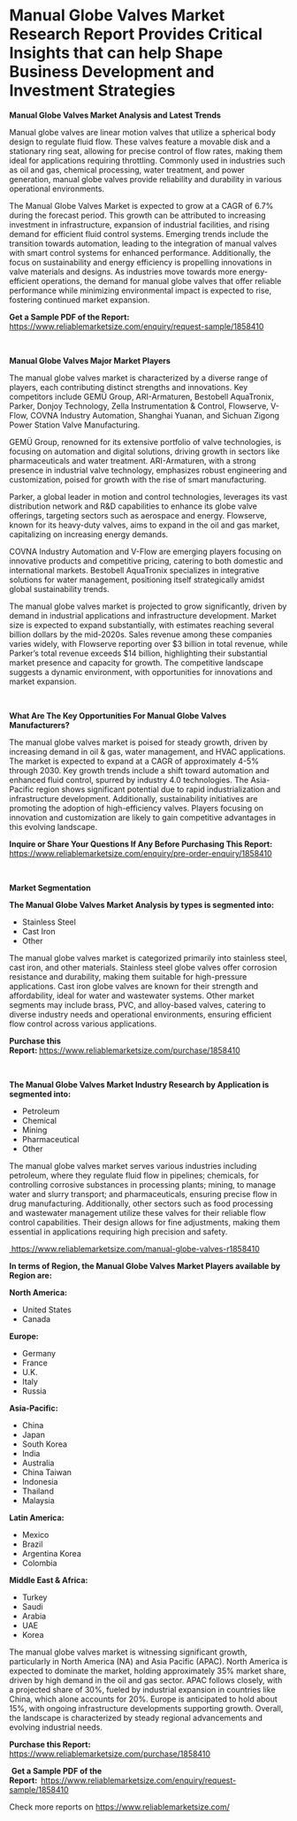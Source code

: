 <p><h1>Manual Globe Valves Market Research Report Provides Critical Insights that can help Shape Business Development and Investment Strategies</h1></p><p><strong>Manual Globe Valves Market Analysis and Latest Trends</strong></p>
<p><p>Manual globe valves are linear motion valves that utilize a spherical body design to regulate fluid flow. These valves feature a movable disk and a stationary ring seat, allowing for precise control of flow rates, making them ideal for applications requiring throttling. Commonly used in industries such as oil and gas, chemical processing, water treatment, and power generation, manual globe valves provide reliability and durability in various operational environments.</p><p>The Manual Globe Valves Market is expected to grow at a CAGR of 6.7% during the forecast period. This growth can be attributed to increasing investment in infrastructure, expansion of industrial facilities, and rising demand for efficient fluid control systems. Emerging trends include the transition towards automation, leading to the integration of manual valves with smart control systems for enhanced performance. Additionally, the focus on sustainability and energy efficiency is propelling innovations in valve materials and designs. As industries move towards more energy-efficient operations, the demand for manual globe valves that offer reliable performance while minimizing environmental impact is expected to rise, fostering continued market expansion.</p></p>
<p><strong>Get a Sample PDF of the Report:&nbsp;</strong> <a href="https://www.reliablemarketsize.com/enquiry/request-sample/1858410?utm_campaign=2612&utm_medium=2&utm_source=Github&utm_content=ia&utm_term=22022025&utm_id=manual-globe-valves">https://www.reliablemarketsize.com/enquiry/request-sample/1858410</a></p>
<p>&nbsp;</p>
<p><strong>Manual Globe Valves Major Market Players</strong></p>
<p><p>The manual globe valves market is characterized by a diverse range of players, each contributing distinct strengths and innovations. Key competitors include GEMÜ Group, ARI-Armaturen, Bestobell AquaTronix, Parker, Donjoy Technology, Zella Instrumentation & Control, Flowserve, V-Flow, COVNA Industry Automation, Shanghai Yuanan, and Sichuan Zigong Power Station Valve Manufacturing.</p><p>GEMÜ Group, renowned for its extensive portfolio of valve technologies, is focusing on automation and digital solutions, driving growth in sectors like pharmaceuticals and water treatment. ARI-Armaturen, with a strong presence in industrial valve technology, emphasizes robust engineering and customization, poised for growth with the rise of smart manufacturing.</p><p>Parker, a global leader in motion and control technologies, leverages its vast distribution network and R&D capabilities to enhance its globe valve offerings, targeting sectors such as aerospace and energy. Flowserve, known for its heavy-duty valves, aims to expand in the oil and gas market, capitalizing on increasing energy demands.</p><p>COVNA Industry Automation and V-Flow are emerging players focusing on innovative products and competitive pricing, catering to both domestic and international markets. Bestobell AquaTronix specializes in integrative solutions for water management, positioning itself strategically amidst global sustainability trends.</p><p>The manual globe valves market is projected to grow significantly, driven by demand in industrial applications and infrastructure development. Market size is expected to expand substantially, with estimates reaching several billion dollars by the mid-2020s. Sales revenue among these companies varies widely, with Flowserve reporting over $3 billion in total revenue, while Parker’s total revenue exceeds $14 billion, highlighting their substantial market presence and capacity for growth. The competitive landscape suggests a dynamic environment, with opportunities for innovations and market expansion.</p></p>
<p>&nbsp;</p>
<p><strong>What Are The Key Opportunities For Manual Globe Valves Manufacturers?</strong></p>
<p><p>The manual globe valves market is poised for steady growth, driven by increasing demand in oil & gas, water management, and HVAC applications. The market is expected to expand at a CAGR of approximately 4-5% through 2030. Key growth trends include a shift toward automation and enhanced fluid control, spurred by industry 4.0 technologies. The Asia-Pacific region shows significant potential due to rapid industrialization and infrastructure development. Additionally, sustainability initiatives are promoting the adoption of high-efficiency valves. Players focusing on innovation and customization are likely to gain competitive advantages in this evolving landscape.</p></p>
<p><strong>Inquire or Share Your Questions If Any Before Purchasing This Report:</strong> <a href="https://www.reliablemarketsize.com/enquiry/pre-order-enquiry/1858410?utm_campaign=2612&utm_medium=2&utm_source=Github&utm_content=ia&utm_term=22022025&utm_id=manual-globe-valves">https://www.reliablemarketsize.com/enquiry/pre-order-enquiry/1858410</a></p>
<p>&nbsp;</p>
<p><strong>Market Segmentation</strong></p>
<p><strong>The Manual Globe Valves Market Analysis by types is segmented into:</strong></p>
<p><ul><li>Stainless Steel</li><li>Cast Iron</li><li>Other</li></ul></p>
<p><p>The manual globe valves market is categorized primarily into stainless steel, cast iron, and other materials. Stainless steel globe valves offer corrosion resistance and durability, making them suitable for high-pressure applications. Cast iron globe valves are known for their strength and affordability, ideal for water and wastewater systems. Other market segments may include brass, PVC, and alloy-based valves, catering to diverse industry needs and operational environments, ensuring efficient flow control across various applications.</p></p>
<p><strong>Purchase this Report:&nbsp;</strong><a href="https://www.reliablemarketsize.com/purchase/1858410?utm_campaign=2612&utm_medium=2&utm_source=Github&utm_content=ia&utm_term=22022025&utm_id=manual-globe-valves">https://www.reliablemarketsize.com/purchase/1858410</a></p>
<p>&nbsp;</p>
<p><strong>The Manual Globe Valves Market Industry Research by Application is segmented into:</strong></p>
<p><ul><li>Petroleum</li><li>Chemical</li><li>Mining</li><li>Pharmaceutical</li><li>Other</li></ul></p>
<p><p>The manual globe valves market serves various industries including petroleum, where they regulate fluid flow in pipelines; chemicals, for controlling corrosive substances in processing plants; mining, to manage water and slurry transport; and pharmaceuticals, ensuring precise flow in drug manufacturing. Additionally, other sectors such as food processing and wastewater management utilize these valves for their reliable flow control capabilities. Their design allows for fine adjustments, making them essential in applications requiring high precision and safety.</p></p>
<p><a href="https://www.reliablemarketsize.com/manual-globe-valves-r1858410?utm_campaign=2612&utm_medium=2&utm_source=Github&utm_content=ia&utm_term=22022025&utm_id=manual-globe-valves">&nbsp;https://www.reliablemarketsize.com/manual-globe-valves-r1858410</a></p>
<p><strong>In terms of Region, the Manual Globe Valves Market Players available by Region are:</strong></p>
<p>
    <p> <strong> North America: </strong>
        <ul>
            <li>United States</li>
            <li>Canada</li>
        </ul>
        </p> 
    <p> <strong> Europe: </strong>
        <ul>
            <li>Germany</li>
            <li>France</li>
            <li>U.K.</li>
            <li>Italy</li>
            <li>Russia</li>
        </ul>
        </p> 
    <p> <strong> Asia-Pacific: </strong>
        <ul>
            <li>China</li>
            <li>Japan</li>
            <li>South Korea</li>
            <li>India</li>
            <li>Australia</li>
            <li>China Taiwan</li>
            <li>Indonesia</li>
            <li>Thailand</li>
            <li>Malaysia</li>
        </ul>
        </p> 
    <p> <strong> Latin America: </strong>
        <ul>
            <li>Mexico</li>
            <li>Brazil</li>
            <li>Argentina Korea</li>
            <li>Colombia</li>
        </ul>
        </p> 
    <p> <strong> Middle East & Africa: </strong>
        <ul>
            <li>Turkey</li>
            <li>Saudi</li>
            <li>Arabia</li>
            <li>UAE</li>
            <li>Korea</li>
        </ul>
    </p>
    </p>
<p><p>The manual globe valves market is witnessing significant growth, particularly in North America (NA) and Asia Pacific (APAC). North America is expected to dominate the market, holding approximately 35% market share, driven by high demand in the oil and gas sector. APAC follows closely, with a projected share of 30%, fueled by industrial expansion in countries like China, which alone accounts for 20%. Europe is anticipated to hold about 15%, with ongoing infrastructure developments supporting growth. Overall, the landscape is characterized by steady regional advancements and evolving industrial needs.</p></p>
<p><strong>Purchase this Report: </strong><a href="https://www.reliablemarketsize.com/purchase/1858410?utm_campaign=2612&utm_medium=2&utm_source=Github&utm_content=ia&utm_term=22022025&utm_id=manual-globe-valves">https://www.reliablemarketsize.com/purchase/1858410</a></p>
<p>&nbsp;<strong>Get a Sample PDF of the Report:&nbsp;&nbsp;</strong><a href="https://www.reliablemarketsize.com/enquiry/request-sample/1858410?utm_campaign=2612&utm_medium=2&utm_source=Github&utm_content=ia&utm_term=22022025&utm_id=manual-globe-valves">https://www.reliablemarketsize.com/enquiry/request-sample/1858410</a></p>
<p><strong></strong></p>
<p>Check more reports on <a href="https://www.reliablemarketsize.com/?utm_campaign=2612&utm_medium=2&utm_source=Github&utm_content=ia&utm_term=22022025&utm_id=manual-globe-valves">https://www.reliablemarketsize.com/</a></p>